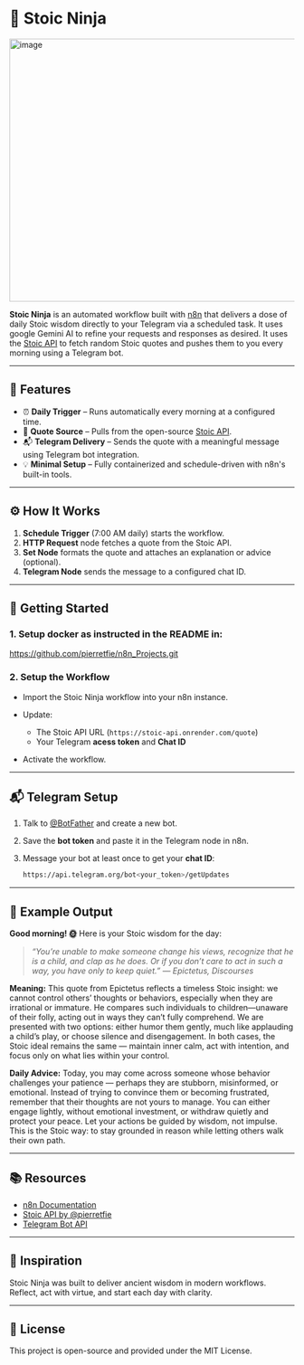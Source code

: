 # 🥷 Stoic Ninja


<img width="828" height="465" alt="image" src="https://github.com/user-attachments/assets/25b07103-9cb5-4cad-8f2c-551a40646ca2" />

**Stoic Ninja** is an automated workflow built with [n8n](https://n8n.io/) that delivers a dose of daily Stoic wisdom directly to your Telegram via a scheduled task.
It uses google Gemini AI to refine your requests and responses as desired.
It uses the [Stoic API](https://github.com/pierretfie/stoic-api.git) to fetch random Stoic quotes and pushes them to you every morning using a Telegram bot.

---

## 📌 Features

- ⏰ **Daily Trigger** – Runs automatically every morning at a configured time.
- 📖 **Quote Source** – Pulls from the open-source [Stoic API](https://github.com/pierretfie/stoic-api.git).
- 📬 **Telegram Delivery** – Sends the quote with a meaningful message using Telegram bot integration.
- 💡 **Minimal Setup** – Fully containerized and schedule-driven with n8n's built-in tools.

---

## ⚙️ How It Works

1. **Schedule Trigger** (7:00 AM daily) starts the workflow.
2. **HTTP Request** node fetches a quote from the Stoic API.
3. **Set Node** formats the quote and attaches an explanation or advice (optional).
4. **Telegram Node** sends the message to a configured chat ID.

---

## 🚀 Getting Started

### 1. Setup docker as instructed in the README in:
https://github.com/pierretfie/n8n_Projects.git

### 2. Setup the Workflow

* Import the Stoic Ninja workflow into your n8n instance.
* Update:

  * The Stoic API URL (`https://stoic-api.onrender.com/quote`)
  * Your Telegram **acess token** and **Chat ID**
* Activate the workflow.

---

## 📬 Telegram Setup

1. Talk to [@BotFather](https://t.me/BotFather) and create a new bot.
2. Save the **bot token** and paste it in the Telegram node in n8n.
3. Message your bot at least once to get your **chat ID**:

   ```bash
   https://api.telegram.org/bot<your_token>/getUpdates
   ```

---

## 💭 Example Output
**Good morning! 🌞**
Here is your Stoic wisdom for the day:

> *“You’re unable to make someone change his views, recognize that he is a child, and clap as he does. Or if you don’t care to act in such a way, you have only to keep quiet.”*
> — *Epictetus, Discourses*

**Meaning:**
This quote from Epictetus reflects a timeless Stoic insight: we cannot control others’ thoughts or behaviors, especially when they are irrational or immature. He compares such individuals to children—unaware of their folly, acting out in ways they can’t fully comprehend. We are presented with two options: either humor them gently, much like applauding a child’s play, or choose silence and disengagement. In both cases, the Stoic ideal remains the same — maintain inner calm, act with intention, and focus only on what lies within your control.

**Daily Advice:**
Today, you may come across someone whose behavior challenges your patience — perhaps they are stubborn, misinformed, or emotional. Instead of trying to convince them or becoming frustrated, remember that their thoughts are not yours to manage. You can either engage lightly, without emotional investment, or withdraw quietly and protect your peace. Let your actions be guided by wisdom, not impulse. This is the Stoic way: to stay grounded in reason while letting others walk their own path.

---

## 📚 Resources

* [n8n Documentation](https://docs.n8n.io/)
* [Stoic API by @pierretfie](https://github.com/pierretfie/stoic-api)
* [Telegram Bot API](https://core.telegram.org/bots/api)

---

## 🧘 Inspiration

Stoic Ninja was built to deliver ancient wisdom in modern workflows. Reflect, act with virtue, and start each day with clarity.

---

## 📄 License

This project is open-source and provided under the MIT License.




